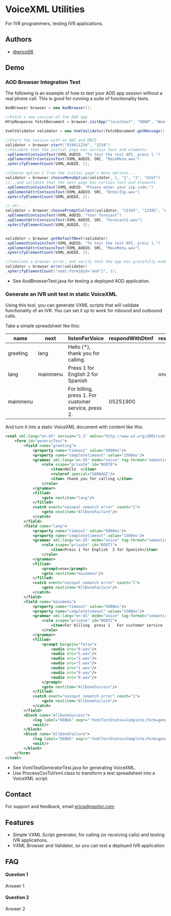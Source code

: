 # VoiceXML Utilities

For IVR programmers, testing IVR applications.


## Authors

- [@ericp56](https://www.github.com/ericp56)


## Demo

### AOD Browser Integration Test

The following is an example of how to test your AOD app session without a real phone call.  This is good for running a suite of functionality tests.

``` Java
AodBrowser browser = new AodBrowser();

//Fetch a new session of the AOD app
HttpResponse fetchDocument = browser.initApp("localhost", "8080", "Weatherline2", "");

VxmlValidator validator = new VxmlValidator(fetchDocument.getMessage());

//Start the session with an ANI and DNIS
validator = browser.start("919411234", "1234")
//Validate that the initial page has certain text and elements
.xpElementContainsText(VXML_AUDIO, "To test the rest API, press 1.")
.xpElementAttrContainsText(VXML_AUDIO, SRC, "MainMenu.wav")
.xpVerifyElementCount(VXML_AUDIO, 1);

//Choose option 1 from the initial page's menu options...
validator = browser.chooseMenuOption(validator, 1, "1", "1", "dtmf")
//...and validate that the next page has certain text and elements
.xpElementContainsText(VXML_AUDIO, "Please enter your zip code.")
.xpElementAttrContainsText(VXML_AUDIO, SRC, "EnterZip.wav")
.xpVerifyElementCount(VXML_AUDIO, 2);

// etc...
validator = browser.choosePromptCollect(validator, "12345", "12345", "dtmf")
.xpElementContainsText(VXML_AUDIO, "Your forecast")
.xpElementAttrContainsText(VXML_AUDIO, SRC, "Forecast2.wav")
.xpVerifyElementCount(VXML_AUDIO, 3);


validator = browser.getDefaultNext(validator)
.xpElementContainsText(VXML_AUDIO, "To test the rest API, press 1.")
.xpElementAttrContainsText(VXML_AUDIO, SRC, "MainMenu.wav")
.xpVerifyElementCount(VXML_AUDIO, 1);

//Simulate a browser error, and verify that the app has gracefully ended
validator = browser.error(validator)
.xpVerifyElementCount("vxml:form[@id='end']", 1);
```

- See AodBrowserTest.java for testing a deployed AOD application.


### Generate an IVR unit test in static VoiceXML

Using this tool, you can generate VXML scripts that will validate functionality of an IVR.  You can set it up to work for inbound and outbound calls.

Take a simple spreadsheet like this:

|name| next| listenForVoice| respondWithDtmf| respondWithVoice| recoTimeout| completeTimeout|
---|---|---|---|---|---|---
|greeting| lang| Hello {*}, thank you for calling.| | | 5000ms| 1500ms|
|lang| mainmenu| Press 1 for English 2 for Spanish| | one| 5000ms| 1500ms|
|mainmenu| | For billing, press 1.  For customer service, press 2.| 05251900| | 5000ms| 1500ms|

And turn it into a static VoiceXML document with content like this:

``` xml
<vxml xml:lang="en-US" version="2.1" xmlns="http://www.w3.org/2001/vxml">
    <form id="genericTest">
        <field name="greeting">
            <property name="timeout" value="5000ms"/>
            <property name="completetimeout" value="1500ms"/>
            <grammar xml:lang="en-US" mode="voice" tag-format="semantics/1.0" version="1.0" root="ROOT0">
                <rule scope="private" id="ROOT0">
                    <item>Hello  </item>
                    <ruleref special="GARBAGE"/>
                    <item> thank you for calling </item>
                </rule>
            </grammar>
            <filled>
                <goto nextitem="lang"/>
            </filled>
            <catch event="noinput nomatch error" count="1">
                <goto nextitem="AllDoneFailure"/>
            </catch>
        </field>
        <field name="lang">
            <property name="timeout" value="5000ms"/>
            <property name="completetimeout" value="1500ms"/>
            <grammar xml:lang="en-US" mode="voice" tag-format="semantics/1.0" version="1.0" root="ROOT1">
                <rule scope="private" id="ROOT1">
                    <item>Press 1 for English  2 for Spanish</item>
                </rule>
            </grammar>
            <filled>
                <prompt>one</prompt>
                <goto nextitem="mainmenu"/>
            </filled>
            <catch event="noinput nomatch error" count="1">
                <goto nextitem="AllDoneFailure"/>
            </catch>
        </field>
        <field name="mainmenu">
            <property name="timeout" value="5000ms"/>
            <property name="completetimeout" value="1500ms"/>
            <grammar xml:lang="en-US" mode="voice" tag-format="semantics/1.0" version="1.0" root="ROOT2">
                <rule scope="private" id="ROOT2">
                    <item>For billing  press 1   For customer service  press 2 </item>
                </rule>
            </grammar>
            <filled>
                <prompt bargein="false">
                    <audio src="0.wav"/>
                    <audio src="5.wav"/>
                    <audio src="2.wav"/>
                    <audio src="5.wav"/>
                    <audio src="1.wav"/>
                    <audio src="9.wav"/>
                    <audio src="0.wav"/>
                </prompt>
                <goto nextitem="AllDoneSuccess"/>
            </filled>
            <catch event="noinput nomatch error" count="1">
                <goto nextitem="AllDoneFailure"/>
            </catch>
        </field>
        <block name="AllDoneSuccess">
            <log label="DEBUG" expr="'VxmlTestStatus=Complete;Form=genericTest;Result=SUCCESS'"/>
            <exit/>
        </block>
        <block name="AllDoneFailure">
            <log label="DEBUG" expr="'VxmlTestStatus=Complete;Form=genericTest;Result=FAIL'"/>
            <exit/>
        </block>
    </form>
</vxml>
```
- See VxmlTestGeneratorTest.java for generating VoiceXML.
- Use ProcessCsvToVxml.class to transform a test spreadsheet into a VoiceXML script.

## Contact 

For support and feedback, email ericp@nextivr.com

## Features

- Simple VXML Script generator, for calling (or receiving calls) and testing IVR applications.
- VXML Browser and Validator, so you can test a deployed IVR application

## FAQ

#### Question 1

Answer 1

#### Question 2

Answer 2

